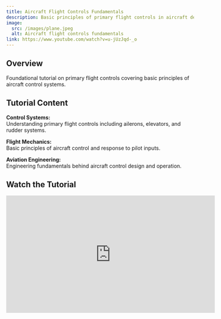 ```yaml
---
title: Aircraft Flight Controls Fundamentals
description: Basic principles of primary flight controls in aircraft design and operation.
image:
  src: /images/plane.jpeg
  alt: Aircraft flight controls fundamentals
link: https://www.youtube.com/watch?v=u-jUzJqd-_o
---
```


## Overview

Foundational tutorial on primary flight controls covering basic principles of aircraft control systems.

## Tutorial Content

**Control Systems:**  
Understanding primary flight controls including ailerons, elevators, and rudder systems.

**Flight Mechanics:**  
Basic principles of aircraft control and response to pilot inputs.

**Aviation Engineering:**  
Engineering fundamentals behind aircraft control design and operation.

## Watch the Tutorial

<iframe width="560" height="315" src="https://www.youtube.com/embed/u-jUzJqd-_o" title="YouTube video player" frameborder="0" allow="accelerometer; autoplay; clipboard-write; encrypted-media; gyroscope; picture-in-picture; web-share" allowfullscreen></iframe>